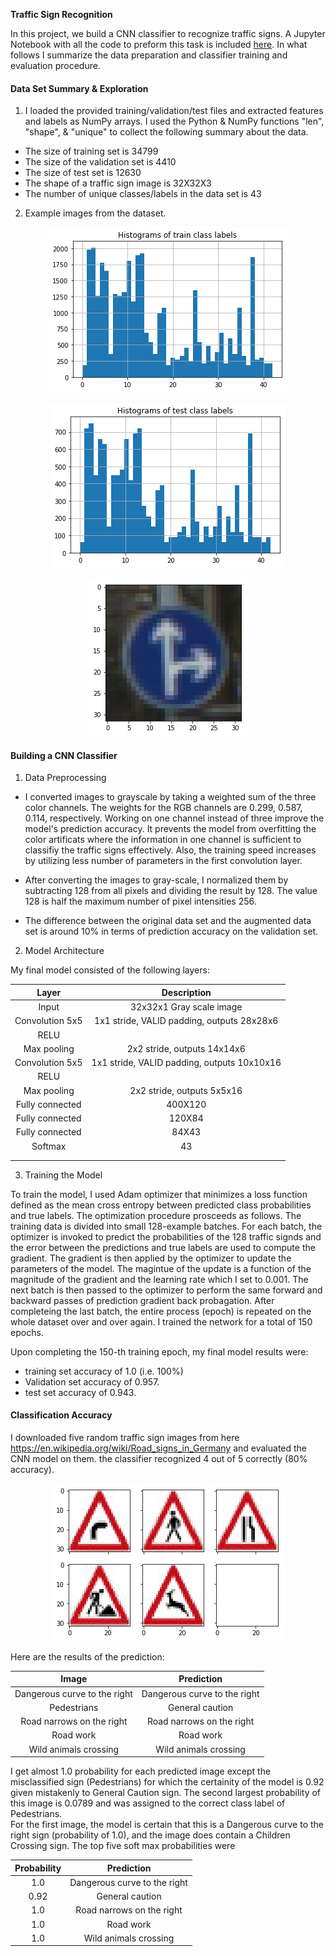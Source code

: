 **Traffic Sign Recognition** 

In this project, we build a CNN classifier to recognize traffic signs. A Jupyter Notebook with all the code to preform this task is included [here](Traffic_Sign_Classifier.ipynb). In what follows I summarize the data preparation and classifier training and evaluation procedure. 


#### Data Set Summary & Exploration

1. I loaded the provided training/validation/test files and extracted features and labels as NumPy arrays. I used the Python & NumPy functions "len", "shape", & "unique" to collect the following summary about the data. 

* The size of training set is 34799
* The size of the validation set is 4410
* The size of test set is 12630
* The shape of a traffic sign image is 32X32X3
* The number of unique classes/labels in the data set is 43

2. Example images from the dataset.

<p align="center"> <img src="./vis/train_hist.png"> </p>

<p align="center"> <img src="./vis/test_hist.png"> </p>

<p align="center"> <img src="./vis/a_sign.png"> </p>

#### Building a CNN Classifier

1. Data Preprocessing
* I converted images to grayscale by taking a weighted sum of the three color channels. The weights for the RGB channels are 0.299, 0.587, 0.114, respectively. Working on one channel instead of three improve the model's prediction accuracy. It prevents the model from overfitting the color artificats where the information in one channel is sufficient to classifiy the traffic signs effectively. Also, the training speed increases by utilizing less number of parameters in the first convolution layer.

* After converting the images to gray-scale, I normalized them by subtracting 128 from all pixels and dividing the result by 128. The value 128 is half the maximum number of pixel intensities 256.

* The difference between the original data set and the augmented data set is around 10% in terms of prediction accuracy on the validation set.

2. Model Architecture

My final model consisted of the following layers:

| Layer         		|     Description	        					| 
|:---------------------:|:---------------------------------------------:| 
| Input         		| 32x32x1 Gray scale image   							| 
| Convolution 5x5     	| 1x1 stride, VALID padding, outputs 28x28x6 	|
| RELU					|												|
| Max pooling	      	| 2x2 stride,  outputs 14x14x6 				|
| Convolution 5x5	    | 1x1 stride, VALID padding, outputs 10x10x16		|
| RELU					|												|
| Max pooling	      	| 2x2 stride,  outputs 5x5x16 				|
| Fully connected		| 400X120        									|
| Fully connected		| 120X84        									|
| Fully connected		| 84X43        									|
| Softmax				| 43        									|
|						|												|
|						|												|
 
3. Training the Model

To train the model, I used Adam optimizer that minimizes a loss function defined as the mean cross entropy between predicted class probabilities and true labels. The optimization procedure prosceeds as follows. The training data is divided into small 128-example batches. For each batch, the optimizer is invoked to predict the probabilities of the 128 traffic signds and the error between the predictions and true labels are used to compute the gradient. The gradient is then applied by the optimizer to update the parameters of the model. The magintue of the update is a function of the magnitude of the gradient and the learning rate which I set to 0.001. The next batch is then passed to the optimizer to perform the same forward and backward passes of prediction gradient back probagation. After completeing the last batch, the entire process (epoch) is repeated on the whole dataset over and over again. I trained the network for a total of 150 epochs.     

Upon completing the 150-th training epoch, my final model results were:
* training set accuracy of 1.0 (i.e. 100%)
* Validation set accuracy of 0.957.
* test set accuracy of 0.943.

#### Classification Accuracy

I downloaded five random traffic sign images from here https://en.wikipedia.org/wiki/Road_signs_in_Germany and evaluated the CNN model on them. the classifier recognized 4 out of 5 correctly (80% accuracy). 

<p align="center"> <img src="./vis/images_from_web.png"> </p>

Here are the results of the prediction:

| Image			        |     Prediction	        					| 
|:---------------------:|:---------------------------------------------:| 
| Dangerous curve to the right     		| Dangerous curve to the right					| 
| Pedestrians    			| General caution	|
| Road narrows on the right     			| Road narrows on the right 										|
| Road work				| Road work				|
| Wild animals crossing  		| Wild animals crossing				|

I get almost 1.0 probability for each predicted image except the misclassified sign (Pedestrians) for which the certainity of the model is 0.92 given mistakenly to General Caution sign. The second largest probability of this image is 0.0789 and was assigned to the correct class label of Pedestrians.   
For the first image, the model is certain that this is a Dangerous curve to the right sign (probability of 1.0), and the image does contain a Children Crossing sign. The top five soft max probabilities were

| Probability         	|     Prediction	        					| 
|:---------------------:|:---------------------------------------------:| 
| 1.0     		| Dangerous curve to the right					| 
| 0.92    			| General caution	|
| 1.0     			| Road narrows on the right 										|
| 1.0				| Road work				|
| 1.0  		| Wild animals crossing				|



